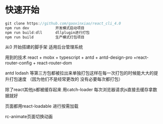 # 快速开始
```javascript
git clone https://github.com/gaoxinxiao/react_cli_4.0
npm run dev            开发模式启动项目
npm run build:dll      dllplugin进行打包
npm run build          生产模式打包项目
```


从0 开始搭建的脚手架 适用后台管理系统


用到的技术
react + mobx + typescript + antd + antd-design-pro +react-router-config + react-router-dom


antd lodash 等第三方包都被拉出来单独打包这样在每一次打包的时候能大大的提升打包速度 （因为他们不是经常更改的 没有必要每次都打包）

除了react其他js都被缓存起来 用catch-loader  每次浏览器请求js直接去缓存拿数据就好

页面都用react-loadable 进行按需加载 


rc-animate页面切换动画

